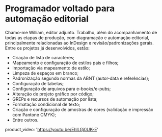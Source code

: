 # Programador voltado para automação editorial
Chamo-me William, editor adjunto.
Trabalho, além do acompanhamento de todas as etapas de produção, com diagramação e automação editorial, principalmente relacionadas ao InDesign e revisão/padronizações gerais.
Entre os projetos já desenvolvidos, estão:
- Criação de lista de caracteres;
- Mapeamento e configuração de estilos pais e filhos;
- Importação via mapeamento de estilo;
- Limpeza de espaços em branco;
- Padronização segundo normas da ABNT (autor-data e referências);
- Configuração de tabelas;
- Configuração de arquivos para e-books/e-pubs;
- Alteração de projeto gráfico por código;
- GREPs e recursos de automação por lista;
- Formatação condicional de texto;
- Criação e configuração de amostras de cores (validação e impressão com Pantone CMYK);
- Entre outros.


product_video: 'https://youtu.be/EhlLGj0UK-E'
